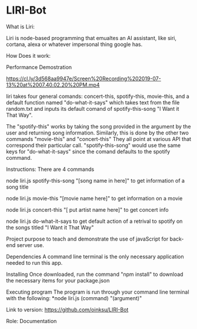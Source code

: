# LIRI-Bot

What is Liri:

Liri is node-based programming that emualtes an AI assistant, like siri, cortana, alexa or whatever impersonal thing google has.

How Does it work:


Performance Demostration

https://cl.ly/3d568aa9947e/Screen%20Recording%202019-07-13%20at%2007.40.02.20%20PM.mp4


liri takes four general comands: concert-this, spotify-this, movie-this, and a default function named "do-what-it-says" which takes text from the file random.txt and inputs its default comand of spotify-this-song "I Want it That Way".

The "spotify-this" works by taking the song provided in the argument by the user and returning song information.
Similarly, this is done by the other two commands "movie-this" and "concert-this" They all point at various API that correspond their particular call. "spotify-this-song" would use the same keys for "do-what-it-says" since the comand defaults to the spotify command.

Instructions:
There are 4 commands

node liri.js spotify-this-song "[song name in here]"
to get information of a song title

node liri.js movie-this "[movie name here]"
to get information on a movie

node liri.js concert-this "[ put artist name here]"
to get concert info

node liri.js do-what-it-says
to get default action of a retrival to spotify on the songs titled "I Want it That Way"


Project purpose to teach and demonstrate the use of javaScript for back-end server use.


Dependencies
A command line terminal is the only necessary application needed to run this app.

Installing
Once downloaded, run the command "npm install" to download the necessary items for your package.json

Executing program
The program is run through your command line terminal with the following: *node liri.js (command) "(argument)"

Link to version: https://github.com/oinksu/LIRI-Bot

Role: Documentation 

